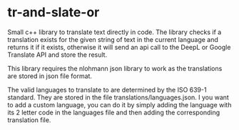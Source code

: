 # tr-and-slate-or
Small c++ library to translate text directly in code. The library checks if a translation exists for the given string of text in the current language and returns it if it exists, otherwise it will send an api call to the DeepL or Google Translate API and store the result.

This library requires the nlohmann json library to work as the translations are stored in json file format.



The valid languages to translate to are determined by the ISO 639-1 standard. They are stored in the file translations/languages.json. I you want to add a custom language, you can do it by simply adding the language with its 2 letter code in the languages file and then adding the corresponding translation file.
